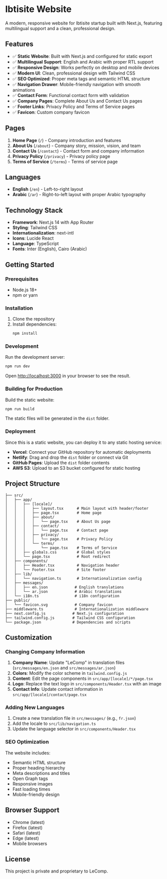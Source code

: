 # Ibtisite Website

A modern, responsive website for Ibtisite startup built with Next.js, featuring multilingual support and a clean, professional design.

## Features

- ✅ **Static Website**: Built with Next.js and configured for static export
- ✅ **Multilingual Support**: English and Arabic with proper RTL support
- ✅ **Responsive Design**: Works perfectly on desktop and mobile devices
- ✅ **Modern UI**: Clean, professional design with Tailwind CSS
- ✅ **SEO Optimized**: Proper meta tags and semantic HTML structure
- ✅ **Navigation Drawer**: Mobile-friendly navigation with smooth animations
- ✅ **Contact Form**: Functional contact form with validation
- ✅ **Company Pages**: Complete About Us and Contact Us pages
- ✅ **Footer Links**: Privacy Policy and Terms of Service pages
- ✅ **Favicon**: Custom company favicon

## Pages

1. **Home Page** (`/`) - Company introduction and features
2. **About Us** (`/about`) - Company story, mission, vision, and team
3. **Contact Us** (`/contact`) - Contact form and company information
4. **Privacy Policy** (`/privacy`) - Privacy policy page
5. **Terms of Service** (`/terms`) - Terms of service page

## Languages

- **English** (`/en`) - Left-to-right layout
- **Arabic** (`/ar`) - Right-to-left layout with proper Arabic typography

## Technology Stack

- **Framework**: Next.js 14 with App Router
- **Styling**: Tailwind CSS
- **Internationalization**: next-intl
- **Icons**: Lucide React
- **Language**: TypeScript
- **Fonts**: Inter (English), Cairo (Arabic)

## Getting Started

### Prerequisites

- Node.js 18+ 
- npm or yarn

### Installation

1. Clone the repository
2. Install dependencies:
   ```bash
   npm install
   ```

### Development

Run the development server:

```bash
npm run dev
```

Open [http://localhost:3000](http://localhost:3000) in your browser to see the result.

### Building for Production

Build the static website:

```bash
npm run build
```

The static files will be generated in the `dist` folder.

### Deployment

Since this is a static website, you can deploy it to any static hosting service:

- **Vercel**: Connect your GitHub repository for automatic deployments
- **Netlify**: Drag and drop the `dist` folder or connect via Git
- **GitHub Pages**: Upload the `dist` folder contents
- **AWS S3**: Upload to an S3 bucket configured for static hosting

## Project Structure

```
├── src/
│   ├── app/
│   │   ├── [locale]/
│   │   │   ├── layout.tsx      # Main layout with header/footer
│   │   │   ├── page.tsx        # Home page
│   │   │   ├── about/
│   │   │   │   └── page.tsx    # About Us page
│   │   │   ├── contact/
│   │   │   │   └── page.tsx    # Contact page
│   │   │   ├── privacy/
│   │   │   │   └── page.tsx    # Privacy Policy
│   │   │   └── terms/
│   │   │       └── page.tsx    # Terms of Service
│   │   ├── globals.css         # Global styles
│   │   └── page.tsx            # Root redirect
│   ├── components/
│   │   ├── Header.tsx          # Navigation header
│   │   └── Footer.tsx          # Site footer
│   ├── lib/
│   │   └── navigation.ts       # Internationalization config
│   ├── messages/
│   │   ├── en.json            # English translations
│   │   └── ar.json            # Arabic translations
│   └── i18n.ts                # i18n configuration
├── public/
│   └── favicon.svg            # Company favicon
├── middleware.ts              # Internationalization middleware
├── next.config.js            # Next.js configuration
├── tailwind.config.js        # Tailwind CSS configuration
└── package.json              # Dependencies and scripts
```

## Customization

### Changing Company Information

1. **Company Name**: Update "LeComp" in translation files (`src/messages/en.json` and `src/messages/ar.json`)
2. **Colors**: Modify the color scheme in `tailwind.config.js`
3. **Content**: Edit the page components in `src/app/[locale]/*/page.tsx`
4. **Logo**: Replace the text logo in `src/components/Header.tsx` with an image
5. **Contact Info**: Update contact information in `src/app/[locale]/contact/page.tsx`

### Adding New Languages

1. Create a new translation file in `src/messages/` (e.g., `fr.json`)
2. Add the locale to `src/lib/navigation.ts`
3. Update the language selector in `src/components/Header.tsx`

### SEO Optimization

The website includes:
- Semantic HTML structure
- Proper heading hierarchy
- Meta descriptions and titles
- Open Graph tags
- Responsive images
- Fast loading times
- Mobile-friendly design

## Browser Support

- Chrome (latest)
- Firefox (latest)
- Safari (latest)
- Edge (latest)
- Mobile browsers

## License

This project is private and proprietary to LeComp.
